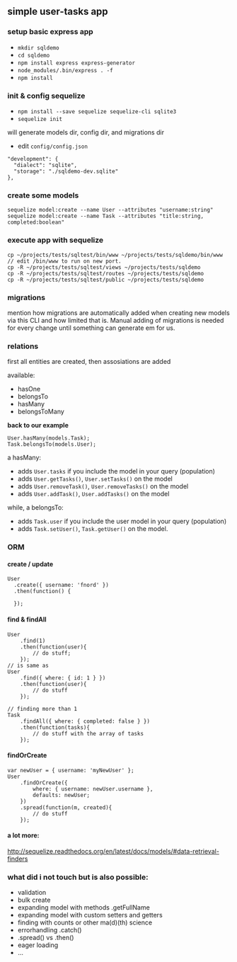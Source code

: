 ## simple user-tasks app

### setup basic express app

* `mkdir sqldemo`
* `cd sqldemo`
* `npm install express express-generator`
* `node_modules/.bin/express . -f`
* `npm install`

### init & config sequelize

* `npm install --save sequelize sequelize-cli sqlite3`
* `sequelize init`

will generate models dir, config dir, and migrations dir

* edit `config/config.json`

```
"development": {
  "dialect": "sqlite",
  "storage": "./sqldemo-dev.sqlite"
},
```

### create some models

```
sequelize model:create --name User --attributes "username:string"
sequelize model:create --name Task --attributes "title:string, completed:boolean"
```

### execute app with sequelize

```
cp ~/projects/tests/sqltest/bin/www ~/projects/tests/sqldemo/bin/www
// edit /bin/www to run on new port.
cp -R ~/projects/tests/sqltest/views ~/projects/tests/sqldemo
cp -R ~/projects/tests/sqltest/routes ~/projects/tests/sqldemo
cp -R ~/projects/tests/sqltest/public ~/projects/tests/sqldemo
```

### migrations

mention how migrations are automatically added when creating new models via this CLI
and how limited that is. Manual adding of migrations is needed for every change until something can generate em for us.

### relations

first all entities are created, then assosiations are added

available:

* hasOne
* belongsTo
* hasMany
* belongsToMany

**back to our example**

```
User.hasMany(models.Task);
Task.belongsTo(models.User);
```

a hasMany:

* adds `User.tasks` if you include the model in your query (population)
* adds `User.getTasks()`, `User.setTasks()` on the model
* adds `User.removeTask()`, `User.removeTasks()` on the model
* adds `User.addTask()`, `User.addTasks()` on the model

while, a belongsTo:

* adds `Task.user` if you include the user model in your query (population)
* adds `Task.setUser()`, `Task.getUser()` on the model.

### ORM

#### create / update

```
User
  .create({ username: 'fnord' })
  .then(function() {

  });
```

#### find & findAll

```
User
    .find(1)
    .then(function(user){
        // do stuff;
    });
// is same as
User
    .find({ where: { id: 1 } })
    .then(function(user){
        // do stuff
    });

// finding more than 1
Task
    .findAll({ where: { completed: false } })
    .then(function(tasks){
        // do stuff with the array of tasks
    });
```

#### findOrCreate

```
var newUser = { username: 'myNewUser' };
User
    .findOrCreate({
        where: { username: newUser.username },
        defaults: newUser;
    })
    .spread(function(m, created){
        // do stuff
    });
```

#### a lot more:

http://sequelize.readthedocs.org/en/latest/docs/models/#data-retrieval-finders


### what did i not touch but is also possible:

* validation
* bulk create
* expanding model with methods  .getFullName
* expanding model with custom setters and getters
* finding with counts or other ma(d)(th) science
* errorhandling .catch()
* .spread() vs .then()
* eager loading
* ...
